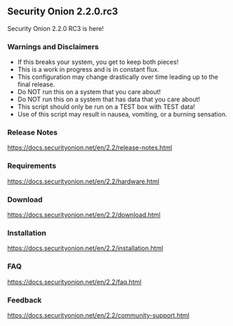 ## Security Onion 2.2.0.rc3

Security Onion 2.2.0 RC3 is here!

### Warnings and Disclaimers

- If this breaks your system, you get to keep both pieces!  
- This is a work in progress and is in constant flux.  
- This configuration may change drastically over time leading up to the final release.  
- Do NOT run this on a system that you care about!  
- Do NOT run this on a system that has data that you care about!  
- This script should only be run on a TEST box with TEST data!  
- Use of this script may result in nausea, vomiting, or a burning sensation.  

### Release Notes

https://docs.securityonion.net/en/2.2/release-notes.html

### Requirements

https://docs.securityonion.net/en/2.2/hardware.html

### Download

https://docs.securityonion.net/en/2.2/download.html

### Installation

https://docs.securityonion.net/en/2.2/installation.html

### FAQ

https://docs.securityonion.net/en/2.2/faq.html

### Feedback

https://docs.securityonion.net/en/2.2/community-support.html
